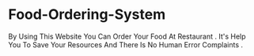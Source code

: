 # Food-Ordering-System
By Using This Website You Can Order Your Food At Restaurant . It's Help You To Save Your Resources And There Is No Human Error Complaints .
